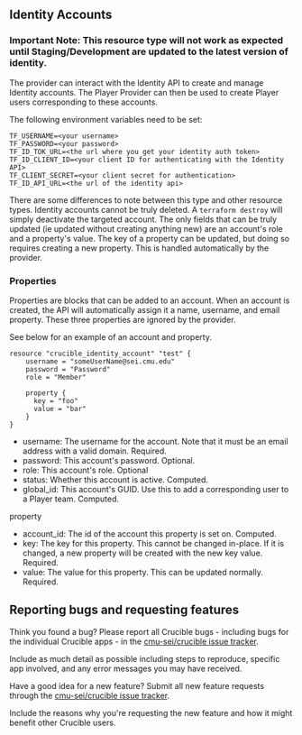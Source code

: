 ## Identity Accounts
### Important Note: This resource type will not work as expected until Staging/Development are updated to the latest version of identity.
The provider can interact with the Identity API to create and manage Identity accounts. The Player Provider can then be used to create Player users corresponding to these accounts.

The following environment variables need to be set:
```
TF_USERNAME=<your username>
TF_PASSWORD=<your password>
TF_ID_TOK_URL=<the url where you get your identity auth token>
TF_ID_CLIENT_ID=<your client ID for authenticating with the Identity API>
TF_CLIENT_SECRET=<your client secret for authentication>
TF_ID_API_URL=<the url of the identity api>
```

There are some differences to note between this type and other resource types. Identity accounts cannot be truly deleted. A `terraform destroy` will simply deactivate the targeted account. The only fields that can be truly updated (ie updated without creating anything new) are an account's role and a property's value. The key of a property can be updated, but doing so requires creating a new property. This is handled automatically by the provider.

### Properties
Properties are blocks that can be added to an account. When an account is created, the API will automatically assign it a name, username, and email property. These three properties are ignored by the provider. 

See below for an example of an account and property.

```
resource "crucible_identity_account" "test" {
    username = "someUserName@sei.cmu.edu"
    password = "Password"
    role = "Member"

    property {
      key = "foo"
      value = "bar"
    }
}
```

- username: The username for the account. Note that it must be an email address with a valid domain. Required.
- password: This account's password. Optional. 
- role: This account's role. Optional
- status: Whether this account is active. Computed.
- global_id: This account's GUID. Use this to add a corresponding user to a Player team. Computed.

property
- account_id: The id of the account this property is set on. Computed.
- key: The key for this property. This cannot be changed in-place. If it is changed, a new property will be created with the new key value. Required.
- value: The value for this property. This can be updated normally. Required.

## Reporting bugs and requesting features

Think you found a bug? Please report all Crucible bugs - including bugs for the individual Crucible apps - in the [cmu-sei/crucible issue tracker](https://github.com/cmu-sei/crucible/issues). 

Include as much detail as possible including steps to reproduce, specific app involved, and any error messages you may have received.

Have a good idea for a new feature? Submit all new feature requests through the [cmu-sei/crucible issue tracker](https://github.com/cmu-sei/crucible/issues). 

Include the reasons why you're requesting the new feature and how it might benefit other Crucible users.

